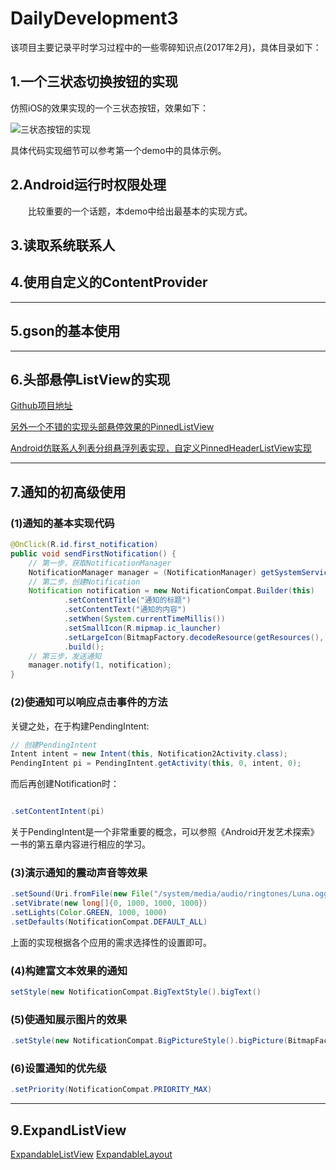 # DailyDevelopment3
该项目主要记录平时学习过程中的一些零碎知识点(2017年2月)，具体目录如下：

## 1.一个三状态切换按钮的实现

仿照iOS的效果实现的一个三状态按钮，效果如下：

![三状态按钮的实现](http://occl9k36n.bkt.clouddn.com/2017_03_23_three_state_button.png)

具体代码实现细节可以参考第一个demo中的具体示例。

## 2.Android运行时权限处理

&emsp;&emsp;比较重要的一个话题，本demo中给出最基本的实现方式。

## 3.读取系统联系人

## 4.使用自定义的ContentProvider

---

## 5.gson的基本使用

---

## 6.头部悬停ListView的实现

[Github项目地址](https://github.com/JimiSmith/PinnedHeaderListView)

[另外一个不错的实现头部悬停效果的PinnedListView](https://github.com/beworker/pinned-section-listview)

[ Android仿联系人列表分组悬浮列表实现，自定义PinnedHeaderListView实现](http://blog.csdn.net/u010335298/article/details/51150346)

---

## 7.通知的初高级使用

### (1)通知的基本实现代码

``` java
@OnClick(R.id.first_notification)
public void sendFirstNotification() {
	// 第一步，获取NotificationManager
	NotificationManager manager = (NotificationManager) getSystemService(NOTIFICATION_SERVICE);
	// 第二步，创建Notification
	Notification notification = new NotificationCompat.Builder(this)
			.setContentTitle("通知的标题")
			.setContentText("通知的内容")
			.setWhen(System.currentTimeMillis())
			.setSmallIcon(R.mipmap.ic_launcher)
			.setLargeIcon(BitmapFactory.decodeResource(getResources(), R.mipmap.ic_launcher))
			.build();
	// 第三步，发送通知
	manager.notify(1, notification);
}
```


### (2)使通知可以响应点击事件的方法

关键之处，在于构建PendingIntent:

``` java
// 创建PendingIntent
Intent intent = new Intent(this, Notification2Activity.class);
PendingIntent pi = PendingIntent.getActivity(this, 0, intent, 0);
```

而后再创建Notification时：

``` java

.setContentIntent(pi)

```

关于PendingIntent是一个非常重要的概念，可以参照《Android开发艺术探索》一书的第五章内容进行相应的学习。

### (3)演示通知的震动声音等效果

``` java
.setSound(Uri.fromFile(new File("/system/media/audio/ringtones/Luna.ogg")))
.setVibrate(new long[]{0, 1000, 1000, 1000})
.setLights(Color.GREEN, 1000, 1000)
.setDefaults(NotificationCompat.DEFAULT_ALL)
```

上面的实现根据各个应用的需求选择性的设置即可。

### (4)构建富文本效果的通知

``` java
setStyle(new NotificationCompat.BigTextStyle().bigText()
```

### (5)使通知展示图片的效果

```java
.setStyle(new NotificationCompat.BigPictureStyle().bigPicture(BitmapFactory.decodeResource(getResources(), R.drawable.big_image)))
```

### (6)设置通知的优先级

``` java
.setPriority(NotificationCompat.PRIORITY_MAX)
```

---

## 9.ExpandListView

[ExpandableListView](https://github.com/away168/ExpandableListView)
[ExpandableLayout](https://github.com/traex/ExpandableLayout)